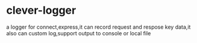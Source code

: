 # clever-logger
a logger for connect,express,it can record request and respose key data,it also can custom  log,support output to console or local file
